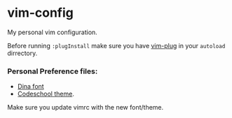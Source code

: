 # vim-config
My personal vim configuration.

Before running `:plugInstall` make sure you have [vim-plug](https://github.com/junegunn/vim-plug) in your `autoload` dirrectory.

### Personal Preference files:
- [Dina font](https://www.donationcoder.com/Software/Jibz/Dina/)
- [Codeschool theme](https://github.com/flazz/vim-colorschemes/blob/master/colors/codeschool.vim). 

Make sure you update vimrc with the new font/theme.
